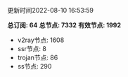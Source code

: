 更新时间2022-08-10 16:53:59

**总订阅: 64**
**总节点: 7332**
**有效节点: 1992**
- v2ray节点: 1608
- ssr节点: 8
- trojan节点: 86
- ss节点: 290
